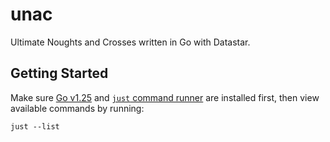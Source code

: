 # unac

Ultimate Noughts and Crosses written in Go with Datastar.

## Getting Started

Make sure [Go v1.25](https://go.dev/dl/) and [`just` command runner](https://github.com/casey/just) are installed first, then view available commands by running:

```fish
just --list
```

